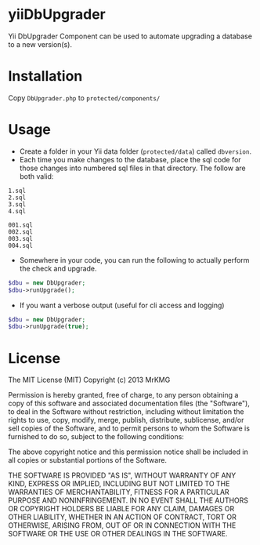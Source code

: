 yiiDbUpgrader
=============

Yii DbUpgrader Component can be used to automate upgrading a database to a new version(s).

Installation
============

Copy `DbUpgrader.php` to `protected/components/`

Usage
=====

- Create a folder in your Yii data folder (`protected/data`) called `dbversion`.
- Each time you make changes to the database, place the sql code for those changes into numbered sql files in that directory. The follow are both valid:

```
1.sql
2.sql
3.sql
4.sql
```

```
001.sql
002.sql
003.sql
004.sql
```

- Somewhere in your code, you can run the following to actually perform the check and upgrade.

```php
$dbu = new DbUpgrader;
$dbu->runUpgrade();
```

- If you want a verbose output (useful for cli access and logging)

```php
$dbu = new DbUpgrader;
$dbu->runUpgrade(true);
```


License
=======

The MIT License (MIT)
Copyright (c) 2013 MrKMG

Permission is hereby granted, free of charge, to any person obtaining a copy of this software and associated documentation files (the "Software"), to deal in the Software without restriction, including without limitation the rights to use, copy, modify, merge, publish, distribute, sublicense, and/or sell copies of the Software, and to permit persons to whom the Software is furnished to do so, subject to the following conditions:

The above copyright notice and this permission notice shall be included in all copies or substantial portions of the Software.

THE SOFTWARE IS PROVIDED "AS IS", WITHOUT WARRANTY OF ANY KIND, EXPRESS OR IMPLIED, INCLUDING BUT NOT LIMITED TO THE WARRANTIES OF MERCHANTABILITY, FITNESS FOR A PARTICULAR PURPOSE AND NONINFRINGEMENT. IN NO EVENT SHALL THE AUTHORS OR COPYRIGHT HOLDERS BE LIABLE FOR ANY CLAIM, DAMAGES OR OTHER LIABILITY, WHETHER IN AN ACTION OF CONTRACT, TORT OR OTHERWISE, ARISING FROM, OUT OF OR IN CONNECTION WITH THE SOFTWARE OR THE USE OR OTHER DEALINGS IN THE SOFTWARE.
